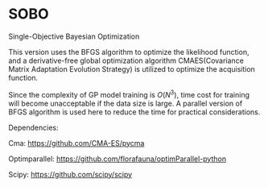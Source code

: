 # SOBO
Single-Objective Bayesian Optimization

This version uses the BFGS algorithm to optimize the likelihood function, and a derivative-free global optimization algorithm CMAES(Covariance Matrix Adaptation Evolution Strategy) is utilized to optimize the acquisition function.

Since the complexity of GP model training is $O(N^3)$, time cost for training will become unacceptable if the data size is large. A parallel version of BFGS algorithm is used here to reduce the time for practical considerations.


Dependencies:

Cma: https://github.com/CMA-ES/pycma

Optimparallel: https://github.com/florafauna/optimParallel-python

Scipy: https://github.com/scipy/scipy

